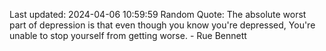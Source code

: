 Last updated: 2024-04-06 10:59:59
Random Quote: The absolute worst part of depression is that even though you know you're depressed, You're unable to stop yourself from getting worse. - Rue Bennett